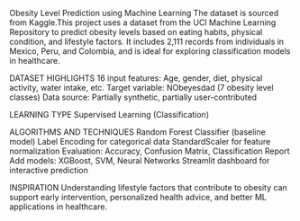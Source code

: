 Obesity Level Prediction using Machine Learning
The dataset is sourced from Kaggle.This project uses a dataset from the UCI Machine Learning Repository to predict obesity levels based on eating habits, physical condition, and lifestyle factors. It includes 2,111 records from individuals in Mexico, Peru, and Colombia, and is ideal for exploring classification models in healthcare.

DATASET HIGHLIGHTS
16 input features: Age, gender, diet, physical activity, water intake, etc.
Target variable: NObeyesdad (7 obesity level classes)
Data source: Partially synthetic, partially user-contributed

 LEARNING TYPE
 Supervised Learning (Classification)

ALGORITHMS AND TECHNIQUES
Random Forest Classifier (baseline model)
Label Encoding for categorical data
StandardScaler for feature normalization
Evaluation: Accuracy, Confusion Matrix, Classification Report
Add models: XGBoost, SVM, Neural Networks
Streamlit dashboard for interactive prediction

INSPIRATION
Understanding lifestyle factors that contribute to obesity can support early intervention, personalized health advice, and better ML applications in healthcare.
